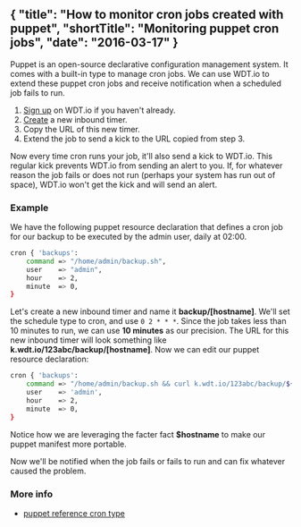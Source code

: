 {
  "title": "How to monitor cron jobs created with puppet",
  "shortTitle": "Monitoring puppet cron jobs",
  "date": "2016-03-17"
}
---
Puppet is an open-source declarative configuration management system.  It comes with a built-in type to manage cron jobs.
We can use WDT.io to extend these puppet cron jobs and receive notification when a scheduled job fails to run.

1. [Sign up](https://wdt.io/signup) on WDT.io if you haven't already.
2. [Create](inbound_timer.html) a new inbound timer.
3. Copy the URL of this new timer.
4. Extend the job to send a kick to the URL copied from step 3.

Now every time cron runs your job, it'll also send a kick to WDT.io. This regular kick prevents WDT.io from sending an alert to you. If, for whatever reason the job fails or does not run (perhaps your system has run out of space), WDT.io won't get the kick and will send an alert.

### Example

We have the following puppet resource declaration that defines a cron job for our backup to be executed by the admin user, daily at 02:00.

```bash
cron { 'backups':
    command => "/home/admin/backup.sh",
    user    => "admin",
    hour    => 2,
    minute  => 0,
}
```

Let's create a new inbound timer and name it **backup/[hostname]**.  We'll set the schedule type to cron, and use ```0 2 * * *```.  Since the job takes less than 10 minutes to run, we can use **10 minutes** as our precision.  The URL for this new inbound timer will look something like **k.wdt.io/123abc/backup/[hostname]**.  Now we can edit our puppet resource declaration:

```bash
cron { 'backups':
    command => "/home/admin/backup.sh && curl k.wdt.io/123abc/backup/${hostname}",
    user    => 'admin',
    hour    => 2,
    minute  => 0,
}
```

Notice how we are leveraging the facter fact **$hostname** to make our puppet manifest more portable.

Now we'll be notified when the job fails or fails to run and can fix whatever caused the problem.

### More info

- [puppet reference cron type](https://docs.puppetlabs.com/puppet/latest/reference/type.html#cron)
